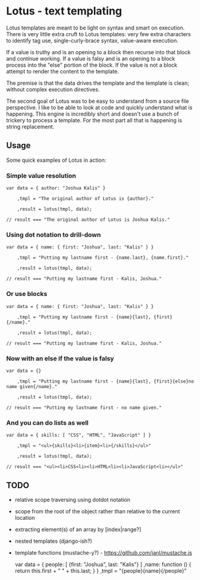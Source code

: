 # Lotus - text templating

Lotus templates are meant to be light on syntax and smart on execution. There is very little extra cruft to Lotus templates: very few extra characters to identify tag use, single-curly-brace syntax, value-aware execution.

If a value is truthy and is an opening to a block then recurse into that block and continue working. If a value is falsy and is an opening to a block process into the "else" portion of the block. If the value is not a block attempt to render the content to the template.

The premise is that the data drives the template and the template is clean; without complex execution directives.

The second goal of Lotus was to be easy to understand from a source file perspective. I like to be able to look at code and quickly understand what is happening. This engine is incredibly short and doesn't use a bunch of trickery to process a template. For the most part all that is happening is string replacement.

## Usage

Some quick examples of Lotus in action:

### Simple value resolution

    var data = { author: "Joshua Kalis" }

        ,tmpl = "The original author of Lotus is {author}."

        ,result = lotus(tmpl, data);
    
    // result === "The original author of Lotus is Joshua Kalis."

### Using dot notation to drill-down

    var data = { name: { first: "Joshua", last: "Kalis" } }

        ,tmpl = "Putting my lastname first - {name.last}, {name.first}."

        ,result = lotus(tmpl, data);
    
    // result === "Putting my lastname first - Kalis, Joshua."

### Or use blocks

    var data = { name: { first: "Joshua", last: "Kalis" } }

        ,tmpl = "Putting my lastname first - {name}{last}, {first}{/name}."

        ,result = lotus(tmpl, data);
    
    // result === "Putting my lastname first - Kalis, Joshua."

### Now with an else if the value is falsy

    var data = {}

        ,tmpl = "Putting my lastname first - {name}{last}, {first}{else}no name given{/name}."

        ,result = lotus(tmpl, data);
    
    // result === "Putting my lastname first - no name given."

### And you can do lists as well

    var data = { skills: [ "CSS", "HTML", "JavaScript" ] }
        
        ,tmpl = "<ul>{skills}<li>{item}<li>{/skills}</ul>"

        ,result = lotus(tmpl, data);

    // result === "<ul><li>CSS<li><li>HTML<li><li>JavaScript<li></ul>"


## TODO
 * relative scope traversing using dotdot notation
 * scope from the root of the object rather than relative to the current location
 * extracting element(s) of an array by [index|range?]
 * nested templates (django-ish?)
 * template functions (mustache-y?) - https://github.com/janl/mustache.js
 
    var data = {
           people: [
               {first: "Joshua", last: "Kalis"}
           ]
           ,name: function () {
               return this.first + " " + this.last;
           }
       }
       ,tmpl = "{people}{name}{/people}"
